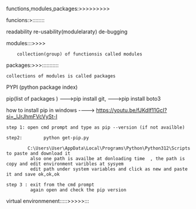 functions,modules,packages:>>>>>>>>>

funcions:>::::::::

readability
re-usability(modulelaraty)
de-bugging

modules:::>>>>

        collection(group) of functionsis called modules

packages:>>>:::::::::::

    collections of modules is called packages

PYPI (python package index)

pip(list of packages ) --->pip install git,
                        --->pip install boto3

how to install pip in windows ----> https://youtu.be/fJKdIf11GcI?si=_lJrJhmFVcVySt-I

    step 1: open cmd prompt and type as pip --version (if not availble)

    step2:        python get-pip.py

            C:\Users\User\AppData\Local\Programs\Python\Python312\Scripts to paste and download it 
             also one path is availbe at donloading time  , the path is copy and edit environment varibles at sysyem
             edit path under system variables and click as new and paste it and save ok,ok,ok

    step 3 : exit from the cmd prompt
             again open and check the pip version

             

virtual environmenent:::::>>>>>:::
